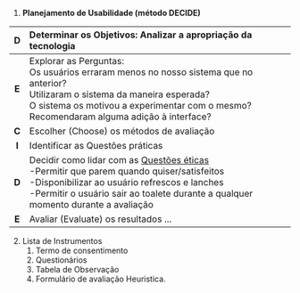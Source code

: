 1) **Planejamento de Usabilidade (método DECIDE)**

| D | Determinar os Objetivos: Analizar a apropriação da tecnologia |
| :---: | :---- |
| **E** | Explorar as Perguntas:<br>Os usuários erraram menos no nosso sistema que no anterior?<br>Utilizaram o sistema da maneira esperada?<br>O sistema os motivou a experimentar com o mesmo?<br>Recomendaram alguma adição à interface? |
| **C** | Escolher (Choose) os métodos de avaliação |
| **I** | Identificar as Questões práticas |
| **D** | Decidir como lidar com as [Questões éticas](https://github.com/mdarce765/ProjetoIHC/blob/main/Arquivos/Documentos/7_coleta_dados.md#aspectos-%C3%A9ticos)<br>-Permitir que parem quando quiser/satisfeitos<br>-Disponibilizar ao usuário refrescos e lanches<br>-Permitir o usuário sair ao toalete durante a qualquer momento durante a avaliação  |
| **E** | Avaliar (Evaluate) os resultados ... |

2) Lista de Instrumentos  
   1) Termo de consentimento  
   2) Questionários  
   3) Tabela de Observação  
   4) Formulário de avaliação Heuristica.







